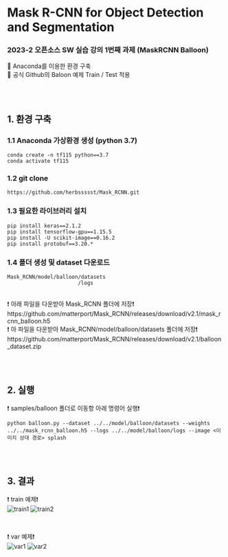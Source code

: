 # Mask R-CNN for Object Detection and Segmentation

### 2023-2 오픈소스 SW 실습 강의 1번째 과제 (MaskRCNN Balloon)
📢 Anaconda를 이용한 환경 구축 <br/>
📢 공식 Github의 Baloon 예제 Train / Test 적용 <br/>

<br/><br/>

## 1. 환경 구축
### 1.1 Anaconda 가상환경 생성 (python 3.7)
```
conda create -n tf115 python==3.7
conda activate tf115
```
### 1.2 git clone
```
https://github.com/herbssssst/Mask_RCNN.git
```
### 1.3 필요한 라이브러리 설치
```
pip install keras==2.1.2
pip install tensorflow-gpu==1.15.5
pip install -U scikit-image==0.16.2
pip install protobuf==3.20.*
```
### 1.4 폴더 생성 및 dataset 다운로드
```
Mask_RCNN/model/balloon/datasets
                       /logs
```
<br/>
❗ 아래 파일을 다운받아 Mask_RCNN 폴더에 저장❗ <br/>
https://github.com/matterport/Mask_RCNN/releases/download/v2.1/mask_rcnn_balloon.h5
<br/>
❗ 아 파일을 다운받아 Mask_RCNN/model/balloon/datasets 폴더에 저장❗<br/>
https://github.com/matterport/Mask_RCNN/releases/download/v2.1/balloon_dataset.zip 


<br/><br/>

## 2. 실행
❗ samples/balloon 폴더로 이동항 아래 명령어 실행❗<br/>
```
python balloon.py --dataset ../../model/balloon/datasets --weights ../../mask_rcnn_balloon.h5 --logs ../../model/balloon/logs --image <이미지 상대 경로> splash
```
<br/><br/>

## 3. 결과
❗ train 예제❗<br/>
![train1](https://github.com/herbssssst/OpenSource-SW-Telegram-Bot/assets/98319466/d756635b-32d1-4c07-9dcd-39dd7296ff9d)
![train2](https://github.com/herbssssst/OpenSource-SW-Telegram-Bot/assets/98319466/11726609-abb1-4207-8285-2e1dbfcda82d)

<br/>

❗ var 예제❗<br/>
![var1](https://github.com/herbssssst/OpenSource-SW-Telegram-Bot/assets/98319466/ba24f33d-95f6-4547-a63e-0dec1c5cf05d)
![var2](https://github.com/herbssssst/OpenSource-SW-Telegram-Bot/assets/98319466/4205945e-11c5-4813-a80a-a9577794bf4b)
